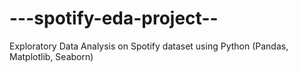 # ---spotify-eda-project--
 Exploratory Data Analysis on Spotify dataset using Python (Pandas, Matplotlib, Seaborn)
